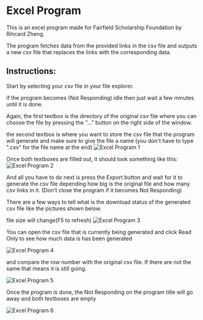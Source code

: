 # Excel Program

This is an excel program made for Fairfield Scholarship Foundation by Rihcard Zheng.

The program fetches data from the provided links in the csv file and outputs a new csv file that replaces the links with the corresponding data.

## Instructions:

Start by selecting your csv file in your file explorer.

if the program becomes (Not Responding) idle then just wait a few minutes until it is done.

Again, the first textbox is the directory of the original csv file where you can choose the file by pressing the "..." button on the right side of the window.

the second textbox is where you want to store the csv file that the program will generate and make sure to give the file a name (you don't have to type ".csv" for the file name at the end)
![Excel Program 1](https://i.imgur.com/ieTGAtu.png "Excel Program 1")

Once both textboxes are filled out, it should look something like this:
![Excel Program 2](https://i.imgur.com/fls4El5.png "Excel Program 2")

And all you have to do next is press the Export button and wait for it to generate the csv file depending how big is the original file and how many csv links in it.
(Don't close the program if it becomes Not Responding)



There are a few ways to tell what is the download status of the generated csv file like the pictures shown below.

file size will change(F5 to refresh)
![Excel Program 3](https://i.imgur.com/P2cWUjQ.png "Excel Program 3")

You can open the csv file that is currently being generated and click Read Only to see how much data is has been generated

![Excel Program 4](https://i.imgur.com/6tzTqfX.png "Excel Program 4")

and compare the row number with the original csv file. If there are not the same that means it is still going.

![Excel Program 5](https://i.imgur.com/TmsyYzW.png "Excel Program 5")

Once the program is done, the Not Responding on the program title will go away and both textboxes are empty

![Excel Program 6](https://i.imgur.com/EUHxYWN.png "Excel Program 6")
